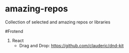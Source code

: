 # amazing-repos
Collection of selected and amazing repos or libraries

#Frotend
 1) React
    - Drag and Drop: https://github.com/clauderic/dnd-kit
